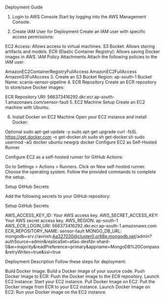 Deployment Guide
1. Login to AWS Console
Start by logging into the AWS Management Console.

2. Create IAM User for Deployment
Create an IAM user with specific access permissions:

EC2 Access: Allows access to virtual machines.
S3 Bucket: Allows storing artifacts and models.
ECR (Elastic Container Registry): Allows saving Docker images in AWS.
IAM Policy Attachments
Attach the following policies to the IAM user:

AmazonEC2ContainerRegistryFullAccess
AmazonEC2FullAccess
AmazonS3FullAccess
3. Create an S3 Bucket
Region: ap-south-1
Bucket Name: scania-sensor-pipeline
4. ECR Repository
Create an ECR repository to store/save Docker images:

ECR Repository URI: 566373416292.dkr.ecr.ap-south-1.amazonaws.com/sensor-fault
5. EC2 Machine Setup
Create an EC2 machine with Ubuntu.

6. Install Docker on EC2 Machine
Open your EC2 instance and install Docker:

Optional
sudo apt-get update -y
sudo apt-get upgrade
curl -fsSL https://get.docker.com -o get-docker.sh
sudo sh get-docker.sh
sudo usermod -aG docker ubuntu
newgrp docker
Configure EC2 as Self-Hosted Runner

Configure EC2 as a self-hosted runner for GitHub Actions:

Go to Settings > Actions > Runners. Click on New self-hosted runner. Choose the operating system. Follow the provided commands to complete the setup.

Setup GitHub Secrets

Add the following secrets to your GitHub repository:

Setup GitHub Secrets

AWS_ACCESS_KEY_ID: Your AWS access key. AWS_SECRET_ACCESS_KEY: Your AWS secret access key. AWS_REGION: ap-south-1 AWS_ECR_LOGIN_URI: 566373416292.dkr.ecr.ap-south-1.amazonaws.com ECR_REPOSITORY_NAME: sensor-fault MONGO_DB_URL: mongodb+srv://avnish:Aa327030@cluster0.or68e.mongodb.net/admin?authSource=admin&replicaSet=atlas-desfdx-shard-0&w=majority&readPreference=primary&appname=MongoDB%20Compass&retryWrites=true&ssl=true

Deployment Description Follow these steps for deployment:

Build Docker Image: Build a Docker image of your source code. Push Docker Image to ECR: Push the Docker image to the ECR repository. Launch EC2 Instance: Start your EC2 instance. Pull Docker Image on EC2: Pull the Docker image from ECR to your EC2 instance. Launch Docker Image on EC2: Run your Docker image on the EC2 instance.